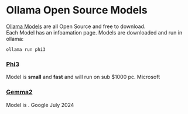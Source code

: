 # Ollama Open Source Models
[Ollama Models](https://ollama.com/library) are all Open Source and free to download.  
Each Model has an infoamation page. Models are downloaded and run in ollama:
```
ollama run phi3
```  
### [Phi3](https://ollama.com/library/phi3)
Model is **small** and **fast** and will run on sub $1000 pc. Microsoft

### [Gemma2](https://ollama.com/library/gemma3)
Model is . Google July 2024


